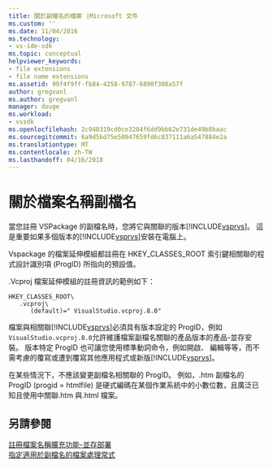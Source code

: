 ```yaml
---
title: 關於副檔名的檔案 |Microsoft 文件
ms.custom: ''
ms.date: 11/04/2016
ms.technology:
- vs-ide-sdk
ms.topic: conceptual
helpviewer_keywords:
- file extensions
- file name extensions
ms.assetid: 99f4f9ff-fb84-4258-9787-6890f308a57f
author: gregvanl
ms.author: gregvanl
manager: douge
ms.workload:
- vssdk
ms.openlocfilehash: 2c940319cd0ce3204f6dd9bb62e731de49b8baac
ms.sourcegitcommit: 6a9d5bd75e50947659fd6c837111a6a547884e2a
ms.translationtype: MT
ms.contentlocale: zh-TW
ms.lasthandoff: 04/16/2018
---
```

# <a name="about-file-name-extensions"></a>關於檔案名稱副檔名
當您註冊 VSPackage 的副檔名時，您將它與關聯的版本[!INCLUDE[vsprvs](../code-quality/includes/vsprvs_md.md)]。 這是重要如果多個版本的[!INCLUDE[vsprvs](../code-quality/includes/vsprvs_md.md)]安裝在電腦上。  
  
 Vspackage 的檔案延伸模組都註冊在 HKEY_CLASSES_ROOT 索引鍵相關聯的程式設計識別項 (ProgID) 所指向的預設值。  
  
 .Vcproj 檔案延伸模組的註冊資訊的範例如下：  
  
```  
HKEY_CLASSES_ROOT\  
   .vcproj\  
      (default)=" VisualStudio.vcproj.8.0"   
```  
  
 檔案與相關聯[!INCLUDE[vsprvs](../code-quality/includes/vsprvs_md.md)]必須具有版本設定的 ProgID，例如`VisualStudio.vcproj.8.0`允許維護檔案副檔名關聯的產品版本的產品-並存安裝。 版本特定 ProgID 也可讓您使用標準動詞命令，例如開啟、 編輯等等，而不需考慮的覆寫或遭到覆寫其他應用程式或新版[!INCLUDE[vsprvs](../code-quality/includes/vsprvs_md.md)]。  
  
 在某些情況下，不應該變更副檔名相關聯的 ProgID。 例如，.htm 副檔名的 ProgID (progid = htmlfile) 是硬式編碼在某個作業系統中的小數位數，且廣泛已知且使用中關聯.htm 與.html 檔案。  
  
## <a name="see-also"></a>另請參閱  
 [註冊檔案名稱擴充功能-並存部署](../extensibility/registering-file-name-extensions-for-side-by-side-deployments.md)   
 [指定適用於副檔名的檔案處理常式](../extensibility/specifying-file-handlers-for-file-name-extensions.md)